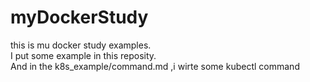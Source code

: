 # myDockerStudy  
this is mu docker study examples.  
I put some example in this reposity.  
And in the k8s_example/command.md ,i wirte some kubectl command

